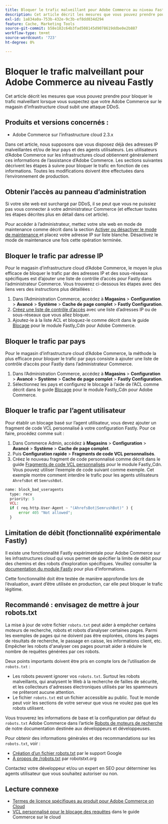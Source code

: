 ```yaml
---
title: Bloquer le trafic malveillant pour Adobe Commerce au niveau Fastly
description: Cet article décrit les mesures que vous pouvez prendre pour bloquer le trafic malveillant lorsque vous suspectez que votre Adobe Commerce sur le magasin d’infrastructure cloud subit une attaque DDoS.
exl-id: 1a834a0a-753b-432e-9c3b-ef8dd034d294
feature: Cache, Marketing Tools
source-git-commit: b58e182c64b3fad508145d9078619ddbe0e2b887
workflow-type: tm+mt
source-wordcount: '723'
ht-degree: 0%

---
```


# Bloquer le trafic malveillant pour Adobe Commerce au niveau Fastly

Cet article décrit les mesures que vous pouvez prendre pour bloquer le trafic malveillant lorsque vous suspectez que votre Adobe Commerce sur le magasin d’infrastructure cloud subit une attaque DDoS.

## Produits et versions concernés :

* Adobe Commerce sur l’infrastructure cloud 2.3.x

Dans cet article, nous supposons que vous disposez déjà des adresses IP malveillantes et/ou de leur pays et des agents utilisateurs. Les utilisateurs d’Adobe Commerce sur les infrastructures cloud obtiennent généralement ces informations de l’assistance d’Adobe Commerce. Les sections suivantes décrivent les étapes à suivre pour bloquer le trafic en fonction de ces informations. Toutes les modifications doivent être effectuées dans l’environnement de production.

## Obtenir l’accès au panneau d’administration

Si votre site web est surchargé par DDoS, il se peut que vous ne puissiez pas vous connecter à votre administrateur Commerce (et effectuer toutes les étapes décrites plus en détail dans cet article).

Pour accéder à l’administrateur, mettez votre site web en mode de maintenance comme décrit dans la section [ Activer ou désactiver le mode de maintenance ](https://experienceleague.adobe.com/fr/docs/commerce-operations/installation-guide/tutorials/maintenance-mode) et placez votre adresse IP sur liste blanche. Désactivez le mode de maintenance une fois cette opération terminée.

## Bloquer le trafic par adresse IP

Pour le magasin d’infrastructure cloud d’Adobe Commerce, le moyen le plus efficace de bloquer le trafic par des adresses IP et des sous-réseaux spécifiques est d’ajouter une liste de contrôle d’accès pour Fastly dans l’administrateur Commerce. Vous trouverez ci-dessous les étapes avec des liens vers des instructions plus détaillées :

1. Dans l’Administration Commerce, accédez à **Magasins** > **Configuration** > **Avancé** > **Système** > **Cache de page complet** > **Fastly Configuration**.
1. [Créez une liste de contrôle d’accès](https://github.com/fastly/fastly-magento2/blob/master/Documentation/Guides/ACL.md) avec une liste d’adresses IP ou de sous-réseaux que vous allez bloquer.
1. Ajoutez-le à la liste ACL et bloquez-le comme décrit dans le guide [Blocage](https://github.com/fastly/fastly-magento2/blob/master/Documentation/Guides/BLOCKING.md) pour le module Fastly\_Cdn pour Adobe Commerce.

## Bloquer le trafic par pays

Pour le magasin d’infrastructure cloud d’Adobe Commerce, la méthode la plus efficace pour bloquer le trafic par pays consiste à ajouter une liste de contrôle d’accès pour Fastly dans l’administrateur Commerce.

1. Dans l’Administration Commerce, accédez à **Magasins** > **Configuration** > **Avancé** > **Système** > **Cache de page complet** > **Fastly Configuration**.
1. Sélectionnez les pays et configurez le blocage à l’aide de l’ACL comme décrit dans le guide [Blocage](https://github.com/fastly/fastly-magento2/blob/master/Documentation/Guides/BLOCKING.md) pour le module Fastly\_Cdn pour Adobe Commerce.

## Bloquer le trafic par l’agent utilisateur

Pour établir un blocage basé sur l’agent utilisateur, vous devez ajouter un fragment de code VCL personnalisé à votre configuration Fastly. Pour ce faire, procédez comme suit :

1. Dans Commerce Admin, accédez à **Magasins** > **Configuration** > **Avancé** > **Système** > **Cache de page complet**.
1. Puis **Configuration rapide** > **Fragments de code VCL personnalisés**.
1. Créez le nouveau fragment de code personnalisé comme décrit dans le guide [Fragments de code VCL personnalisés](https://github.com/fastly/fastly-magento2/blob/master/Documentation/Guides/CUSTOM-VCL-SNIPPETS.md) pour le module Fastly_Cdn. Vous pouvez utiliser l’exemple de code suivant comme exemple. Cet exemple montre comment interdire le trafic pour les agents utilisateurs `AhrefsBot` et `SemrushBot`.

```php
name: block_bad_useragents
  type: recv
  priority: 5
  VCL:
  if ( req.http.User-Agent ~ "(AhrefsBot|SemrushBot)" ) {
      error 405 "Not allowed";
  }
```

## Limitation de débit (fonctionnalité expérimentale Fastly)

Il existe une fonctionnalité Fastly expérimentale pour Adobe Commerce sur les infrastructures cloud qui vous permet de spécifier la limite de débit pour des chemins et des robots d’exploration spécifiques. Veuillez consulter la [documentation du module Fastly](https://github.com/fastly/fastly-magento2/blob/master/Documentation/Guides/RATE-LIMITING.md) pour plus d’informations.

Cette fonctionnalité doit être testée de manière approfondie lors de l’évaluation, avant d’être utilisée en production, car elle peut bloquer le trafic légitime.

## Recommandé : envisagez de mettre à jour robots.txt

La mise à jour de votre fichier `robots.txt` peut aider à empêcher certains moteurs de recherche, robots et robots d’analyser certaines pages. Parmi les exemples de pages qui ne doivent pas être explorées, citons les pages de résultats de recherche, le passage en caisse, les informations client, etc. Empêcher les robots d&#39;analyser ces pages pourrait aider à réduire le nombre de requêtes générées par ces robots.

Deux points importants doivent être pris en compte lors de l’utilisation de `robots.txt` :

* Les robots peuvent ignorer vos `robots.txt`. Surtout les robots malveillants, qui analysent le Web à la recherche de failles de sécurité, et les collecteurs d&#39;adresses électroniques utilisés par les spammeurs ne prêteront aucune attention.
* Le fichier `robots.txt` est un fichier accessible au public. Tout le monde peut voir les sections de votre serveur que vous ne voulez pas que les robots utilisent.

Vous trouverez les informations de base et la configuration par défaut du `robots.txt` Adobe Commerce dans l’article [Robots de moteurs de recherche](https://experienceleague.adobe.com/fr/docs/commerce-admin/marketing/seo/seo-overview#search-engine-robots) de notre documentation destinée aux développeurs et développeuses.

Pour obtenir des informations générales et des recommandations sur les `robots.txt`, voir :

* [Création d’un fichier robots.txt](https://developers.google.com/search/docs/advanced/robots/create-robots-txt) par le support Google
* [À propos de /robots.txt](https://www.robotstxt.org/robotstxt.html) par robotstxt.org

Contactez votre développeur et/ou un expert en SEO pour déterminer les agents utilisateur que vous souhaitez autoriser ou non.

## Lecture connexe

* [Termes de licence spécifiques au produit pour Adobe Commerce on Cloud](https://www.adobe.com/content/dam/cc/en/legal/terms/enterprise/pdfs/PSLT-AdobeCommerceCloud-WW-2023v1.pdf)
* [VCL personnalisé pour le blocage des requêtes](https://experienceleague.adobe.com/fr/docs/commerce-on-cloud/user-guide/cdn/custom-vcl-snippets/fastly-vcl-blocking) dans le guide Commerce sur le cloud
